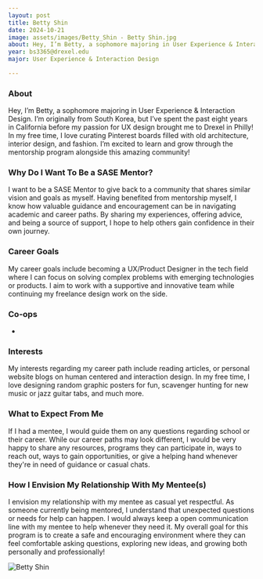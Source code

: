 ```yaml
---
layout: post
title: Betty Shin 
date: 2024-10-21
image: assets/images/Betty_Shin - Betty Shin.jpg
about: Hey, I’m Betty, a sophomore majoring in User Experience & Interaction Design. I’m originally from South Korea, but I’ve spent the past eight years in California before my passion for UX design brought me to Drexel in Philly! In my free time, I love curating Pinterest boards filled with old architecture, interior design, and fashion. I’m excited to learn and grow through the mentorship program alongside this amazing community!
year: bs3365@drexel.edu
major: User Experience & Interaction Design

---
```


### About

Hey, I’m Betty, a sophomore majoring in User Experience & Interaction Design. I’m originally from South Korea, but I’ve spent the past eight years in California before my passion for UX design brought me to Drexel in Philly! In my free time, I love curating Pinterest boards filled with old architecture, interior design, and fashion. I’m excited to learn and grow through the mentorship program alongside this amazing community!

### Why Do I Want To Be a SASE Mentor?

I want to be a SASE Mentor to give back to a community that shares similar vision and goals as myself. Having benefited from mentorship myself, I know how valuable guidance and encouragement can be in navigating academic and career paths. By sharing my experiences, offering advice, and being a source of support, I hope to help others gain confidence in their own journey.

### Career Goals

My career goals include becoming a UX/Product Designer in the tech field where I can focus on solving complex problems with emerging technologies or products. I aim to work with a supportive and innovative team while continuing my freelance design work on the side.

### Co-ops

-

### Interests

My interests regarding my career path include reading articles, or personal website blogs on human centered and interaction design. In my free time, I love designing random graphic posters for fun, scavenger hunting for new music or jazz guitar tabs, and much more.

### What to Expect From Me

If I had a mentee, I would guide them on any questions regarding school or their career. While our career paths may look different, I would be very happy to share any resources, programs they can participate in, ways to reach out, ways to gain opportunities, or give a helping hand whenever they're in need of guidance or casual chats.

### How I Envision My Relationship With My Mentee(s) 

I envision my relationship with my mentee as casual yet respectful. As someone currently being mentored, I understand that unexpected questions or needs for help can happen. I would always keep a open communication line with my mentee to help whenever they need it. My overall goal for this program is to create a safe and encouraging environment where they can feel comfortable asking questions, exploring new ideas, and growing both personally and professionally!

<div class="text-center my-5">
    <img src="https://sase-drexel.github.io/mentorship-2024/assets/images/Betty_Shin - Betty Shin.jpg" alt="Betty Shin" class="rounded post-img" />
</div>
